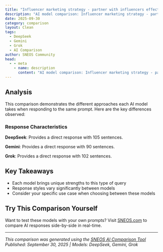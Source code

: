 ```yaml
---
title: "Influencer marketing strategy - partner with influencers effectively"
description: "AI model comparison: Influencer marketing strategy - partner with influencers effectively..."
date: 2025-09-30
category: comparison
layout: Clean
tags:
  - DeepSeek
  - Gemini
  - Grok
  - AI Comparison
author: SNEOS Community
head:
  - - meta
    - name: description
      content: "AI model comparison: Influencer marketing strategy - partner with influencers effectively..."
---
```


<ChatComparison
  title="Influencer marketing strategy - partner with influencers effectively"
  prompt="Influencer marketing strategy - partner with influencers effectively"
  :responses='{"DeepSeek": "Of course. Here is a comprehensive guide to building an effective influencer marketing strategy, moving from foundational principles to advanced execution.\n\n### The Core Philosophy: Partnership, Not Transaction\nThe most effective influencer campaigns treat creators as **creative partners**, not just as billboards. Your goal is to tap into their authenticity and trust with their audience.\n\n---\n\n### Phase 1: Foundation \u0026 Goal Setting\n\nBefore you even look at an influencer, you must be crystal clear on your **why**.\n\n**1. Define Your Objectives (SMART Goals):**\nWhat do you want to achieve?\n* **Brand Awareness:** Get your brand in front of a new, relevant audience.\n * *Metric:* Reach, Impressions, Video Views.\n* **Engagement:** Spark conversation and interaction.\n * *Metric:* Likes, Comments, Shares, Saves.\n* **Traffic \u0026 Lead Generation:** Drive users to your website or landing page.\n * *Metric:* Clicks, Website Traffic, Sign-ups.\n* **Sales \u0026 Conversions:** Directly drive revenue.\n * *Metric:* Use Trackable Links, Discount Codes, Affiliate Links, Sales Revenue.\n* **Content Creation \u0026 User-Generated Content (UGC):** Source high-quality, authentic content for your own channels.\n * *Metric:* Amount and quality of content received.\n\n**2. Identify Your Target Audience:**\nWho are you trying to reach? Go beyond basic demographics. Understand their:\n* **Psychographics:** Interests, values, challenges, aspirations.\n* **Online Behavior:** Which platforms do they use? What content do they consume?\n\n**3. Set Your Budget:**\nYour budget should account for more than just influencer fees:\n* **Influencer Compensation** (Fees/Product/Gifts)\n* **Product Seeding Costs**\n* **Campaign Software/Tools**\n* **Paid Boosting/Ad Spend** (to amplify the best-performing posts)\n* **Internal Labor \u0026 Agency Fees**\n\n---\n\n### Phase 2: Finding \u0026 Vetting the Right Partners\n\nThis is the most critical step. The right influencer is more valuable than a famous one.\n\n**1. Look Beyond Follower Count:**\n* **Nano-Influencers (1K-10K):** High engagement, hyper-niche audiences, very authentic. Best for trust-building and specific communities.\n* **Micro-Influencers (10K-100K):** Strong engagement, trusted voice, often cost-effective. The \u0022sweet spot\u0022 for many brands.\n* **Macro-Influencers (100K-1M):** Broad reach, good for mass awareness. Engagement rates can be lower.\n* **Mega-Influencers/Celebrities (1M\u002B):** Massive reach, high cost. Best for major brand launches and top-of-funnel awareness.\n\n**2. The 4 R\u0027s of Vetting:**\n* **Relevance:** Does their content niche align with your brand? Does their audience match your target customer? A fitness brand should partner with a fitness influencer, not a food critic.\n* **Reach:** Is their follower count in the range that makes sense for your goals and budget?\n* **Resonance (Engagement):** Are their followers actively interacting with their content?\n * Calculate Engagement Rate: (Likes \u002B Comments) / Followers * 100. Look for consistent, genuine comments, not just emojis or generic praise.\n* **Authenticity:** Does their voice feel real? Do they have a history of trustworthy recommendations? Avoid influencers who partner with anyone and everyone.\n\n**3. Where to Find Influencers:**\n* **Manual Search:** Hashtags, geotags, and exploring within your platform.\n* **Social Listening:** Tools like Brandwatch or Mention to see who is already talking about your brand or industry.\n* **Influencer Marketing Platforms:** AspireIQ, Traackr, Upfluence (scale for larger campaigns).\n* **Check Your Followers \u0026 Tagged Photos:** Your biggest fans might already be influencers!\n\n---\n\n### Phase 3: Outreach \u0026 Relationship Building\n\nHow you approach an influencer sets the tone for the entire partnership.\n\n**1. Personalize Your Outreach:**\n* **No mass DMs!** Mention a specific post you liked and why.\n* **Introduce your brand briefly** and explain why you think *they, specifically,* are a great fit.\n* **Be clear about what you\u0027re offering** (fee, product, experience).\n\n**2. Provide a Clear Creative Brief (But Not a Script):**\nGive them the \u0022what\u0022 and \u0022why,\u0022 not the \u0022how.\u0022 They are the experts in creating content for their audience.\n* **Campaign Goals:** What you hope to achieve.\n* **Key Messaging:** 2-3 key points you want communicated.\n* **Mandatory Elements:** Hashtags, @mentions, specific product features, FTC disclosure requirements (#ad, #partner).\n* **Content Examples (Mood Board):** Visual inspiration, not a copy-paste template.\n* **Timeline \u0026 Deliverables:** Clear deadlines for drafts and posting.\n\n**3. Negotiate \u0026 Contract Fairly:**\n* **Compensation:** Can be monetary, free products, exclusive experiences, or a combination.\n* **Usage Rights:** Specify how long and where you can re-use the content they create (on your website, social ads, etc.). This often costs extra.\n* **Exclusivity Clause:** Prevent them from working with direct competitors for a period.\n* **Payment Terms:** When will they be paid (e.g., 50% upfront, 50% on completion)?\n\n---\n\n### Phase 4: Execution \u0026 Amplification\n\n**1. Get Out of the Way:**\nTrust the influencer\u0027s creative process. Micromanaging kills authenticity.\n\n**2. Amplify the Content:**\nDon\u0027t just let the post live and die on the influencer\u0027s feed.\n* **Reshare it** on your own brand\u0027s Stories and feed (and always tag the creator!).\n* **Run paid ads** behind the top-performing influencer content. Authentic content often has a higher engagement rate than polished brand creative.\n* **Feature it** on your website or in email marketing.\n\n**3. Maintain the Relationship:**\n* **Engage with their post** when it goes live (like, comment meaningfully).\n* **Say thank you.**\n* **Share the results** with them (if appropriate). This builds a relationship for potential future partnerships.\n\n---\n\n### Phase 5: Measurement \u0026 Analysis\n\n**1. Track Against Your Initial Goals:**\n* **Awareness:** Check the analytics for Reach and Impressions.\n* **Engagement:** Monitor Likes, Comments, Shares, and Engagement Rate.\n* **Conversions:** Use unique discount codes and trackable UTM links to measure website traffic and sales directly attributed to the campaign.\n* **ROI:** (Total Sales from Campaign - Campaign Cost) / Campaign Cost * 100.\n\n**2. Learn and Iterate:**\n* What type of content performed best?\n* Which influencers drove the most valuable results (not just the most likes)?\n* What was the audience sentiment in the comments?\n* Use these insights to refine your strategy for the next campaign.\n\n---\n\n### Common Pitfalls to Avoid\n\n* **Choosing Influencers by Follower Count Alone:** A large, disengaged audience is worthless.\n* **Over-Scripting the Content:** This leads to ads, not authentic recommendations.\n* **Ignoring Micro \u0026 Nano-Influencers:** They often provide the best ROI and most genuine advocacy.\n* **One-Off Campaigns:** Building long-term relationships with influencers turns them into true brand ambassadors.\n* **Forgetting FTC Guidelines:** Always ensure influencers disclose the partnership with #ad, #sponsored, or paid partnership tags.\n\nBy following this strategic framework, you can move beyond random acts of influencer marketing and build a scalable, measurable, and highly effective program that drives real business results.", "Gemini": "## Effective Influencer Marketing Strategy: A Comprehensive Guide\n\nInfluencer marketing is a powerful way to reach new audiences and build trust in your brand. However, it requires a strategic approach to be truly effective. Here\u0027s a comprehensive guide to help you partner with influencers successfully:\n\n**I. Define Your Goals and Objectives:**\n\n* **What do you want to achieve with your influencer marketing campaign?**\n * **Brand Awareness:** Reach a wider audience and introduce your brand to potential customers.\n * **Lead Generation:** Drive traffic to your website, collect email addresses, or generate leads.\n * **Sales:** Increase product sales or conversions.\n * **Engagement:** Boost social media engagement (likes, comments, shares).\n * **Build Trust \u0026 Credibility:** Leverage the influencer\u0027s authority to enhance your brand\u0027s image.\n * **Content Creation:** Generate authentic user-generated content (UGC) for your channels.\n* **Set SMART goals:** Specific, Measurable, Achievable, Relevant, and Time-bound.\n * *Example:* \u0022Increase website traffic by 15% in Q3 through influencer collaborations.\u0022\n\n**II. Identify Your Target Audience:**\n\n* **Who are you trying to reach?**\n * Define your ideal customer profile: demographics, interests, online behavior, etc.\n* **Where does your target audience spend their time online?**\n * Which social media platforms do they use?\n * Which types of content do they consume?\n\n**III. Research and Identify Relevant Influencers:**\n\n* **Match the Influencer\u0027s Audience to Your Target Audience:**\n * Use influencer marketing platforms, social listening tools, and manual searches to find potential partners.\n * Analyze their audience demographics, interests, and engagement rates. Tools like HypeAuditor, Klear, and Grin can help.\n* **Evaluate Influencer Authenticity and Engagement:**\n * Look for genuine engagement (comments, shares) rather than inflated follower counts.\n * Assess their past collaborations and brand partnerships. Do they align with your values?\n * Check for fake followers and bots. High follower count doesn\u0027t always equal influence.\n* **Consider Different Types of Influencers:**\n * **Mega-Influencers:** (1M\u002B followers) - Ideal for broad brand awareness. Can be expensive.\n * **Macro-Influencers:** (100K - 1M followers) - Good reach with moderate cost.\n * **Micro-Influencers:** (10K - 100K followers) - High engagement, niche audiences, more affordable.\n * **Nano-Influencers:** (1K - 10K followers) - Extremely high engagement, hyper-local, and very cost-effective. Often have deep connections with their audience.\n* **Beyond Followers: Consider Relevance, Resonance, and Reach:**\n * **Relevance:** Does the influencer\u0027s content and brand align with your products/services?\n * **Resonance:** Does the influencer\u0027s audience actively engage with their content?\n * **Reach:** The potential size of the audience the influencer can reach.\n\n**IV. Outreach and Relationship Building:**\n\n* **Personalized Outreach:**\n * Don\u0027t use generic email templates.\n * Research the influencer and reference their content in your outreach.\n * Explain why you think they\u0027d be a good fit for your brand.\n* **Build Genuine Relationships:**\n * Engage with their content before reaching out.\n * Follow them on social media and participate in their community.\n* **Clearly Define Your Expectations:**\n * Be transparent about your goals, budget, and deliverables.\n * Provide a clear brief with brand guidelines and key messages.\n* **Offer Value:**\n * Provide exclusive access to products, services, or events.\n * Offer competitive compensation.\n\n**V. Negotiation and Contracts:**\n\n* **Negotiate Fairly:**\n * Consider the influencer\u0027s audience size, engagement rate, and the scope of the campaign.\n * Be prepared to negotiate on deliverables, timelines, and compensation.\n* **Formalize Agreements with Contracts:**\n * Clearly outline the deliverables, timelines, payment terms, usage rights, exclusivity clauses, and disclosure requirements.\n * Protect your brand and the influencer with a well-defined contract.\n\n**VI. Campaign Execution and Management:**\n\n* **Provide Creative Freedom:**\n * Trust the influencer\u0027s expertise to create authentic content that resonates with their audience.\n * Avoid overly prescriptive guidelines that stifle creativity.\n* **Maintain Open Communication:**\n * Regularly communicate with the influencer throughout the campaign.\n * Provide feedback and answer any questions they may have.\n* **Content Review \u0026 Approval (if needed):**\n * Depending on the agreement, you may want to review content before it\u0027s published.\n * Provide constructive feedback and ensure it aligns with your brand guidelines.\n* **Ensure Disclosure Compliance:**\n * Adhere to FTC guidelines regarding influencer marketing.\n * Make sure influencers clearly disclose sponsored content (e.g., using #ad, #sponsored).\n\n**VII. Tracking and Measurement:**\n\n* **Track Key Metrics:**\n * **Reach \u0026 Impressions:** The number of people who saw the influencer\u0027s content.\n * **Engagement:** Likes, comments, shares, saves.\n * **Website Traffic:** Track referrals from influencer content.\n * **Conversions:** Sales, leads, sign-ups.\n * **Brand Mentions:** Monitor mentions of your brand related to the campaign.\n * **Sentiment Analysis:** Gauge the overall sentiment towards your brand based on the campaign.\n* **Use Tracking Links and UTM Parameters:**\n * Track the performance of specific influencer content.\n* **Utilize Influencer Marketing Platforms Analytics:**\n * Many platforms offer built-in analytics dashboards.\n* **Analyze Results and Optimize:**\n * Identify what worked well and what didn\u0027t.\n * Use the data to optimize future campaigns.\n\n**VIII. Nurture Long-Term Relationships:**\n\n* **Maintain Contact:**\n * Stay in touch with influencers even after the campaign ends.\n * Engage with their content and offer continued support.\n* **Consider Future Collaborations:**\n * Build long-term partnerships with influencers who consistently deliver results.\n* **Show Appreciation:**\n * Thank influencers for their hard work and dedication.\n * Offer bonuses or incentives for exceptional performance.\n\n**Key Considerations:**\n\n* **Budget:** Influencer marketing can range from free (gifting products) to very expensive. Set a budget upfront and allocate it strategically.\n* **Legal Compliance:** Stay up-to-date on FTC guidelines and other relevant regulations.\n* **Authenticity:** Consumers are increasingly discerning. Prioritize authenticity over sheer reach.\n* **Brand Safety:** Thoroughly vet influencers to ensure they align with your brand values and don\u0027t have a history of controversial behavior.\n* **Adaptability:** The influencer marketing landscape is constantly evolving. Stay flexible and be willing to adapt your strategy as needed.\n\n**Tools and Platforms:**\n\n* **Influencer Marketing Platforms:** AspireIQ, Grin, Klear, HypeAuditor, Upfluence, Traackr\n* **Social Listening Tools:** Mention, Brandwatch, Sprout Social, Hootsuite\n* **Analytics Tools:** Google Analytics, Social Media Analytics\n\nBy following these steps, you can develop a successful influencer marketing strategy that drives results and helps you achieve your business goals. Remember to prioritize authenticity, build genuine relationships, and track your progress to optimize your campaigns for maximum impact. Good luck!\n", "Grok": "Influencer marketing has become a cornerstone of modern marketing strategies, leveraging the reach and credibility of influencers to promote products, services, or brands to targeted audiences. To partner with influencers effectively, you need a well-thought-out strategy that aligns with your brand goals and resonates with the influencer\u0027s audience. Below is a comprehensive guide to building and executing an effective influencer marketing strategy:\n\n---\n\n### 1. Define Clear Goals and Objectives\nBefore partnering with influencers, establish what you want to achieve. Defining clear goals will help you choose the right influencers and measure success.\n- **Brand Awareness**: Reach new audiences and increase visibility.\n- **Engagement**: Drive likes, comments, shares, or conversations around your brand.\n- **Lead Generation**: Encourage sign-ups, downloads, or inquiries.\n- **Sales/Conversions**: Drive purchases or revenue through affiliate links or promo codes.\n- **Content Creation**: Use influencers to create authentic, user-generated content for your brand.\n\n**Tip**: Use the SMART framework (Specific, Measurable, Achievable, Relevant, Time-bound) to set your goals.\n\n---\n\n### 2. Identify Your Target Audience\nUnderstand who you are trying to reach through influencer marketing. Analyze your ideal customer profile:\n- Demographics (age, gender, location, income level, etc.)\n- Interests, behaviors, and pain points\n- Preferred social media platforms (Instagram, TikTok, YouTube, etc.)\n\nThis will help you align with influencers whose followers match your target audience.\n\n---\n\n### 3. Find the Right Influencers\nNot all influencers are a good fit for every brand. Focus on relevance, reach, and authenticity when selecting partners.\n- **Types of Influencers**:\n - **Nano-influencers** (1k-10k followers): High engagement, niche audiences, cost-effective.\n - **Micro-influencers** (10k-100k followers): Strong community trust, often more affordable than larger influencers.\n - **Macro-influencers** (100k-1M followers): Wider reach, suitable for brand awareness.\n - **Celebrity influencers** (1M\u002B followers): Massive reach, but often less engagement and higher costs.\n \n- **Relevance**: Look for influencers whose content, values, and niche align with your brand (e.g., a fitness brand partnering with a health-focused influencer).\n- **Engagement Rate**: Assess likes, comments, and shares to gauge how active and loyal their audience is. Engagement often matters more than follower count.\n- **Authenticity**: Partner with influencers who genuinely connect with their audience and share content that feels natural, not overly promotional.\n- **Platform Fit**: Choose influencers based on where your audience spends their time (e.g., Instagram for visuals, TikTok for short-form videos, YouTube for in-depth content).\n\n**Tools to Find Influencers**:\n- Social media platforms (search hashtags, explore pages)\n- Influencer marketing platforms (e.g., AspireIQ, Upfluence, HypeAuditor)\n- Google searches or industry-specific communities\n\n---\n\n### 4. Build Authentic Relationships\nSuccessful influencer partnerships are built on trust and mutual benefit. Avoid treating influencers as mere advertising tools.\n- **Personalized Outreach**: Craft tailored messages when reaching out. Mention specific content you liked and explain why you think they\u2019re a good fit for your brand.\n- **Offer Value**: Provide fair compensation (monetary, free products, affiliate commissions, exclusive discounts) and creative freedom.\n- **Long-term Partnerships**: Instead of one-off campaigns, consider ongoing collaborations to build consistency and deeper audience trust.\n- **Transparency**: Ensure influencers disclose paid partnerships (e.g., #ad or #sponsored) to comply with FTC guidelines and maintain trust.\n\n**Outreach Template Example**:\n\u003E Hi [Influencer Name], I\u2019ve been following your content on [platform] and love how you [specific compliment]. I\u2019m with [brand name], and we\u2019d love to collaborate with you on [campaign idea]. We\u2019re offering [compensation/details]. Let me know if you\u2019re interested in discussing further!\n\n---\n\n### 5. Co-Create Content with Influencers\nWork collaboratively to create content that resonates with the influencer\u2019s audience while aligning with your brand message.\n- **Provide a Creative Brief**: Share guidelines on key messages, brand tone, hashtags, or calls-to-action (CTAs), but allow flexibility for the influencer\u2019s unique style.\n- **Leverage Their Expertise**: Influencers know their audience best. Let them suggest formats (e.g., tutorials, reviews, unboxings, challenges) that work for their followers.\n- **User-Generated Content (UGC)**: Encourage influencers to create content you can repurpose for your own channels (with permission).\n\n---\n\n### 6. Set a Budget and Compensation Structure\nDetermine how much you\u2019re willing to spend and how you\u2019ll compensate influencers. Budgets can vary based on influencer size, platform, and campaign scope.\n- **Payment Models**:\n - Flat fee for a post, video, or story\n - Affiliate commissions (pay per sale/lead)\n - Free products or services (common for nano/micro-influencers)\n - Hybrid (combination of payment and products)\n- **Negotiate Fairly**: Research industry rates for influencers in your niche and on specific platforms. Be prepared to negotiate while respecting their worth.\n\n**Tip**: Allocate budget for paid amplification (boosting influencer posts) to increase reach.\n\n---\n\n### 7. Track and Measure Performance\nUse metrics to evaluate the success of your influencer campaigns and refine your strategy.\n- **Key Performance Indicators (KPIs)**:\n - Reach and Impressions (how many people saw the content)\n - Engagement Rate (likes, comments, shares)\n - Click-Through Rate (CTR) on links or swipe-ups\n - Conversions/Sales (tracked via unique promo codes or affiliate links)\n - Brand Sentiment (audience feedback in comments)\n- **Tools**: Use platform analytics (Instagram Insights, YouTube Analytics), UTM parameters for tracking links, or influencer marketing software for detailed reports.\n\n**Tip**: Ask influencers for screenshots or reports of their post performance if direct access isn\u2019t available.\n\n---\n\n### 8. Optimize and Scale\nAnalyze what worked and what didn\u2019t to improve future campaigns.\n- **A/B Testing**: Test different content formats, CTAs, or influencer types to see what drives the best results.\n- **Feedback Loop**: Gather input from influencers on audience reactions and campaign execution.\n- **Scale Successful Partnerships**: Invest more in high-performing influencers or expand to similar creators in their network.\n\n---\n\n### 9. Stay Compliant with Regulations\nInfluencer marketing is subject to legal guidelines, such as FTC rules in the U.S. or ASA rules in the UK.\n- Ensure sponsored posts are clearly labeled with hashtags like #ad, #sponsored, or #partner.\n- Provide clear contracts outlining expectations, deliverables, and payment terms to avoid misunderstandings.\n- Verify that influencers are truthful in their promotions (e.g., they\u2019ve actually used the product).\n\n---\n\n### 10. Trends and Best Practices for 2023/2024\nStay updated with evolving trends to keep your influencer marketing strategy relevant:\n- **Authenticity Over Perfection**: Audiences value raw, relatable content over overly polished ads.\n- **Video Content Dominance**: Platforms like TikTok and Instagram Reels prioritize short-form video, so focus on dynamic, engaging formats.\n- **Niche and Micro-Influencers**: Brands are increasingly partnering with smaller influencers for higher engagement and cost efficiency.\n- **Live Streaming**: Use influencer-led live sessions for product launches or Q\u0026As to drive real-time interaction.\n- **Values-Driven Partnerships**: Align with influencers who share your brand\u2019s values, such as sustainability or diversity, to build meaningful connections.\n\n---\n\n### Example Influencer Campaign Workflow\n1. **Goal**: Increase brand awareness for a new skincare line.\n2. **Target Audience**: Women aged 18-30 interested in beauty and self-care.\n3. **Influencer Selection**: Partner with 5 micro-influencers on Instagram with strong engagement in the beauty niche.\n4. **Campaign Idea**: Influencers share a \u201Cday in my skincare routine\u201D Reel featuring your product, using a branded hashtag like #GlowWith[Brand].\n5. **Compensation**: Offer $200 per post \u002B free product samples.\n6. **Tracking**: Measure reach, engagement, and hashtag mentions; provide unique discount codes to track conversions.\n7. **Follow-Up**: Repost top-performing content on your brand\u2019s Instagram with credit to the influencer.\n\n---\n\nBy following these steps, you can build an influencer marketing strategy that fosters authentic connections, drives measurable results, and strengthens your brand\u2019s presence in the digital space. Start small, test different approaches, and scale as you learn what resonates most with your audience."}' 
  published-date="17:04"
/>

## Analysis

This comparison demonstrates the different approaches each AI model takes when responding to the same prompt. Here are the key differences observed:

### Response Characteristics

**DeepSeek**: Provides a direct response with 105 sentences. 

**Gemini**: Provides a direct response with 90 sentences. 

**Grok**: Provides a direct response with 102 sentences. 

## Key Takeaways

- Each model brings unique strengths to this type of query
- Response styles vary significantly between models
- Consider your specific use case when choosing between these models

## Try This Comparison Yourself

Want to test these models with your own prompts? Visit [SNEOS.com](https://sneos.com) to compare AI responses side-by-side in real-time.

---

*This comparison was generated using the [SNEOS AI Comparison Tool](https://sneos.com)*
*Published: September 30, 2025 | Models: DeepSeek, Gemini, Grok*
